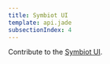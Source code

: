 ```yaml
---
title: Symbiot UI
template: api.jade
subsectionIndex: 4
---
```


Contribute to the [Symbiot UI](https://github.com/fpoulin/symbiot-ui).